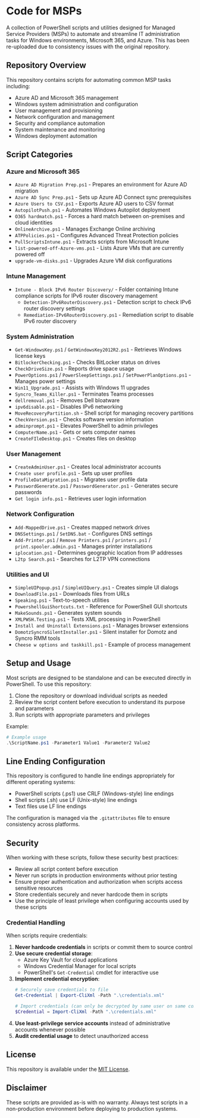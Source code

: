 # Code for MSPs

A collection of PowerShell scripts and utilities designed for Managed Service Providers (MSPs) to automate and streamline IT administration tasks for Windows environments, Microsoft 365, and Azure.
This has been re-uploaded due to consistency issues with the original repository.

## Repository Overview

This repository contains scripts for automating common MSP tasks including:

- Azure AD and Microsoft 365 management
- Windows system administration and configuration
- User management and provisioning
- Network configuration and management
- Security and compliance automation
- System maintenance and monitoring
- Windows deployment automation

## Script Categories

### Azure and Microsoft 365

- `Azure AD Migration Prep.ps1` - Prepares an environment for Azure AD migration
- `Azure AD Sync Prep.ps1` - Sets up Azure AD Connect sync prerequisites
- `Azure Users to CSV.ps1` - Exports Azure AD users to CSV format
- `AutopilotPush.ps1` - Automates Windows Autopilot deployment
- `O365 hardmatch.ps1` - Forces a hard match between on-premises and cloud identities
- `OnlineArchive.ps1` - Manages Exchange Online archiving
- `ATPPolicies.ps1` - Configures Advanced Threat Protection policies
- `PullScriptsIntune.ps1` - Extracts scripts from Microsoft Intune
- `list-powered-off-Azure-vms.ps1` - Lists Azure VMs that are currently powered off
- `upgrade-vm-disks.ps1` - Upgrades Azure VM disk configurations

### Intune Management

- `Intune - Block IPv6 Router Discovery/` - Folder containing Intune compliance scripts for IPv6 router discovery management
  - `Detection-IPv6RouterDiscovery.ps1` - Detection script to check IPv6 router discovery settings
  - `Remediation-IPv6RouterDiscovery.ps1` - Remediation script to disable IPv6 router discovery

### System Administration

- `Get-WindowsKey.ps1` / `GetWindowsKey2012R2.ps1` - Retrieves Windows license keys
- `BitlockerChecking.ps1` - Checks BitLocker status on drives
- `CheckDriveSize.ps1` - Reports drive space usage
- `PowerOptions.ps1` / `PowerSleepSettings.ps1` / `SetPowerPlanOptions.ps1` - Manages power settings
- `Win11_Upgrade.ps1` - Assists with Windows 11 upgrades
- `Syncro_Teams_Killer.ps1` - Terminates Teams processes
- `dellremoval.ps1` - Removes Dell bloatware
- `ipv6disable.ps1` - Disables IPv6 networking
- `MoveRecoveryPartition.sh` - Shell script for managing recovery partitions
- `CheckVersion.ps1` - Checks software version information
- `adminprompt.ps1` - Elevates PowerShell to admin privileges
- `ComputerName.ps1` - Gets or sets computer names
- `CreateFIleDesktop.ps1` - Creates files on desktop

### User Management

- `CreateAdminUser.ps1` - Creates local administrator accounts
- `Create user profile.ps1` - Sets up user profiles
- `ProfileDataMigration.ps1` - Migrates user profile data
- `PasswordGenerate.ps1` / `PasswordGenerator.ps1` - Generates secure passwords
- `Get login info.ps1` - Retrieves user login information

### Network Configuration

- `Add-MappedDrive.ps1` - Creates mapped network drives
- `DNSSettings.ps1` / `SetDNS.bat` - Configures DNS settings
- `Add-Printer.ps1` / `Remove Printers.ps1` / `printers.ps1` / `print.spooler.admin.ps1` - Manages printer installations
- `iplocation.ps1` - Determines geographic location from IP addresses
- `L2tp Search.ps1` - Searches for L2TP VPN connections

### Utilities and UI

- `SimpleUIPopup.ps1` / `SimpleUIQuery.ps1` - Creates simple UI dialogs
- `DownloadFile.ps1` - Downloads files from URLs
- `Speaking.ps1` - Text-to-speech utilities
- `PowershellGuiShortcuts.txt` - Reference for PowerShell GUI shortcuts
- `MakeSounds.ps1` - Generates system sounds
- `XMLPWSH.Testing.ps1` - Tests XML processing in PowerShell
- `Install and Uninstall Extensions.ps1` - Manages browser extensions
- `DomotzSyncroSilentInstaller.ps1` - Silent installer for Domotz and Syncro RMM tools
- `Cheese w options and taskkill.ps1` - Example of process management

## Setup and Usage

Most scripts are designed to be standalone and can be executed directly in PowerShell. To use this repository:

1. Clone the repository or download individual scripts as needed
2. Review the script content before execution to understand its purpose and parameters
3. Run scripts with appropriate parameters and privileges

Example:

```powershell
# Example usage
.\ScriptName.ps1 -Parameter1 Value1 -Parameter2 Value2
```

## Line Ending Configuration

This repository is configured to handle line endings appropriately for different operating systems:

- PowerShell scripts (.ps1) use CRLF (Windows-style) line endings
- Shell scripts (.sh) use LF (Unix-style) line endings
- Text files use LF line endings

The configuration is managed via the `.gitattributes` file to ensure consistency across platforms.

## Security

When working with these scripts, follow these security best practices:

- Review all script content before execution
- Never run scripts in production environments without prior testing
- Ensure proper authentication and authorization when scripts access sensitive resources
- Store credentials securely and never hardcode them in scripts
- Use the principle of least privilege when configuring accounts used by these scripts

### Credential Handling

When scripts require credentials:

1. **Never hardcode credentials** in scripts or commit them to source control
2. **Use secure credential storage**:
   - Azure Key Vault for cloud applications
   - Windows Credential Manager for local scripts
   - PowerShell's `Get-Credential` cmdlet for interactive use
3. **Implement credential encryption**:
   ```powershell
   # Securely save credentials to file
   Get-Credential | Export-CliXml -Path ".\credentials.xml"
   
   # Import credentials (can only be decrypted by same user on same computer)
   $Credential = Import-CliXml -Path ".\credentials.xml"
   ```
4. **Use least-privilege service accounts** instead of administrative accounts whenever possible
5. **Audit credential usage** to detect unauthorized access

## License

This repository is available under the [MIT License](LICENSE).


## Disclaimer

These scripts are provided as-is with no warranty. Always test scripts in a non-production environment before deploying to production systems.

